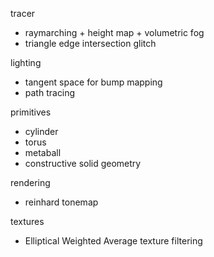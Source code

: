 tracer
 - raymarching + height map + volumetric fog
 - triangle edge intersection glitch

lighting
 - tangent space for bump mapping
 - path tracing

primitives
 - cylinder
 - torus
 - metaball
 - constructive solid geometry

rendering
 - reinhard tonemap

textures
 - Elliptical Weighted Average texture filtering
